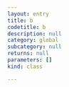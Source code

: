 ```yaml
---
layout: entry
title: b
codetitle: b
description: null
category: global
subcategory: null
returns: null
parameters: []
kind: class

---
```

